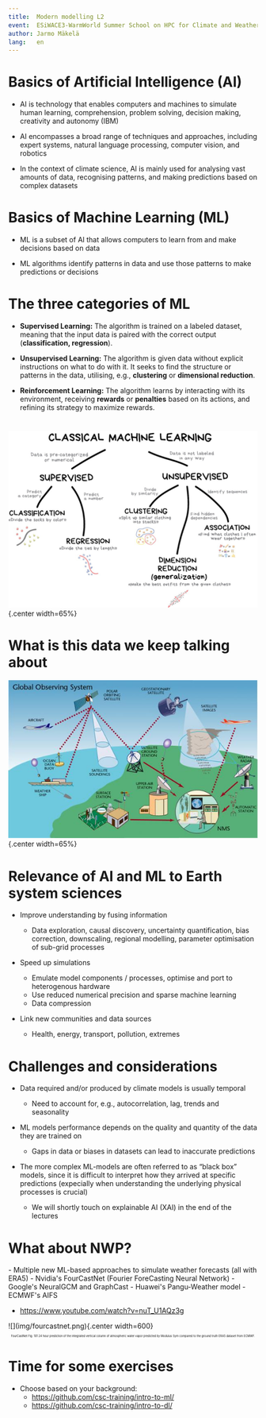 ```yaml
---
title:  Modern modelling L2
event:  ESiWACE3-WarmWorld Summer School on HPC for Climate and Weather Applications
author: Jarmo Mäkelä
lang:   en
---
```


# Basics of Artificial Intelligence (AI)

- AI is technology that enables computers and machines to simulate human learning, comprehension, problem solving, decision making, creativity and autonomy (IBM)

- AI encompasses a broad range of techniques and approaches, including expert systems, natural language processing, computer vision, and robotics

- In the context of climate science, AI is mainly used for analysing vast amounts of data, recognising patterns, and making predictions based on complex datasets

# Basics of Machine Learning (ML)

- ML is a subset of AI that allows computers to learn from and make decisions based on data

- ML algorithms identify patterns in data and use those patterns to make predictions or decisions

# The three categories of ML

- **Supervised Learning:** The algorithm is trained on a labeled dataset, meaning that the input data is paired with the correct output (**classification, regression**).

- **Unsupervised Learning:** The algorithm is given data without explicit instructions on what to do with it. It seeks to find the structure or patterns in the data, utilising, e.g., **clustering** or **dimensional reduction**.

- **Reinforcement Learning:** The algorithm learns by interacting with its environment, receiving **rewards** or **penalties** based on its actions, and refining its strategy to maximize rewards.

# 

![<span style="font-size:50%;">https://editor.analyticsvidhya.com/uploads/46976classic%20machine%20learning%20example.jpg</span>](img/classic_machine_learning.jpg){.center width=65%}

# What is this data we keep talking about

![<span style="font-size:50%;">https://www.climateurope.eu/wp-content/uploads/2016/03/Global_Observing_system_WMO.jpg</span>](img/Global_Observing_system_WMO.jpg){.center width=65%}

# Relevance of AI and ML to Earth system sciences

- Improve understanding by fusing information 
    - Data exploration, causal discovery, uncertainty quantification, bias correction, downscaling, regional modelling, parameter optimisation of sub-grid processes

- Speed up simulations
    - Emulate model components / processes, optimise and port to heterogenous hardware
    - Use reduced numerical precision and sparse machine learning
    - Data compression

- Link new communities and data sources
    - Health, energy, transport, pollution, extremes

# Challenges and considerations

- Data required and/or produced by climate models is usually temporal
    - Need to account for, e.g., autocorrelation, lag, trends and seasonality

- ML models performance depends on the quality and quantity of the data they are trained on
    - Gaps in data or biases in datasets can lead to inaccurate predictions

- The more complex ML-models are often referred to as “black box” models, since it is difficult to interpret how they arrived at specific predictions (expecially when understanding the underlying physical processes is crucial)
    - We will shortly touch on explainable AI (XAI) in the end of the lectures

# What about NWP?

<div class="column">
- Multiple new ML-based approaches to simulate weather forecasts (all with ERA5)
    - Nvidia's FourCastNet (Fourier ForeCasting Neural Network)
    - Google's NeuralGCM and GraphCast
    - Huawei's Pangu-Weather model
    - ECMWF's AIFS

- https://www.youtube.com/watch?v=nuT_U1AQz3g
</div>
<div class=column>
![](img/fourcastnet.png){.center width=600}
<div style="text-align:center"><span style="font-size:0.4em"> FourCastNet Fig. 101 24 hour prediction of the integrated vertical column of atmospheric water vapor predicted by Modulus Sym compared to the ground truth ERA5 dataset from ECMWF.</div>


# Time for some exercises

- Choose based on your background:
    - https://github.com/csc-training/intro-to-ml/
    - https://github.com/csc-training/intro-to-dl/

